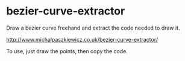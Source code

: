 bezier-curve-extractor
======================

Draw a bezier curve freehand and extract the code needed to draw it.


http://www.michalpaszkiewicz.co.uk/bezier-curve-extractor/

To use, just draw the points, then copy the code.
